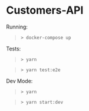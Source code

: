 # Customers-API

Running:

> ```> docker-compose up```

Tests:

> ```> yarn```


> ```> yarn test:e2e```


Dev Mode: 

> ```> yarn```

> ```> yarn start:dev```
